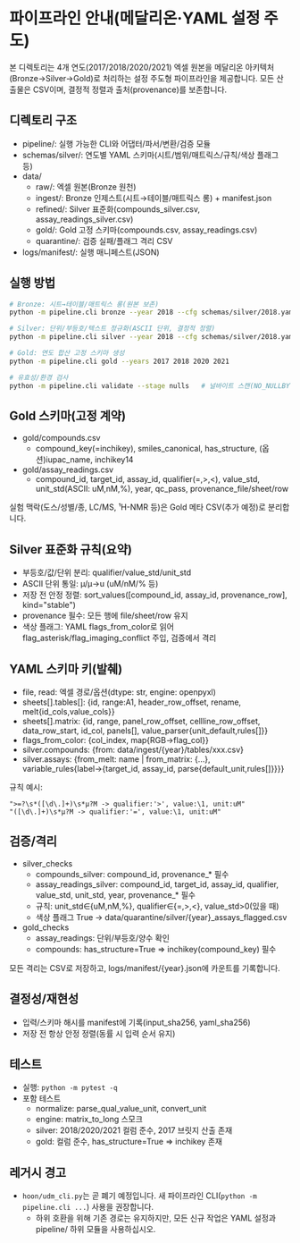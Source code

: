 # 파이프라인 안내(메달리온·YAML 설정 주도)

본 디렉토리는 4개 연도(2017/2018/2020/2021) 엑셀 원본을 메달리온 아키텍처(Bronze→Silver→Gold)로 처리하는 설정 주도형 파이프라인을 제공합니다. 모든 산출물은 CSV이며, 결정적 정렬과 출처(provenance)를 보존합니다.

## 디렉토리 구조
- pipeline/: 실행 가능한 CLI와 어댑터/파서/변환/검증 모듈
- schemas/silver/: 연도별 YAML 스키마(시트/범위/매트릭스/규칙/색상 플래그 등)
- data/
  - raw/: 엑셀 원본(Bronze 원천)
  - ingest/: Bronze 인제스트(시트→테이블/매트릭스 롱) + manifest.json
  - refined/: Silver 표준화(compounds_silver.csv, assay_readings_silver.csv)
  - gold/: Gold 고정 스키마(compounds.csv, assay_readings.csv)
  - quarantine/: 검증 실패/플래그 격리 CSV
- logs/manifest/: 실행 매니페스트(JSON)

## 실행 방법
```bash
# Bronze: 시트→테이블/매트릭스 롱(원본 보존)
python -m pipeline.cli bronze --year 2018 --cfg schemas/silver/2018.yaml

# Silver: 단위/부등호/텍스트 정규화(ASCII 단위, 결정적 정렬)
python -m pipeline.cli silver --year 2018 --cfg schemas/silver/2018.yaml

# Gold: 연도 합산 고정 스키마 생성
python -m pipeline.cli gold --years 2017 2018 2020 2021

# 유효성/환경 검사
python -m pipeline.cli validate --stage nulls   # 널바이트 스캔(NO_NULLBYTES 기대)
```

## Gold 스키마(고정 계약)
- gold/compounds.csv
  - compound_key(=inchikey), smiles_canonical, has_structure, (옵션)iupac_name, inchikey14
- gold/assay_readings.csv
  - compound_id, target_id, assay_id, qualifier(=,>,<), value_std, unit_std(ASCII: uM,nM,%), year, qc_pass, provenance_file/sheet/row

실험 맥락(도스/성별/종, LC/MS, ¹H-NMR 등)은 Gold 메타 CSV(추가 예정)로 분리합니다.

## Silver 표준화 규칙(요약)
- 부등호/값/단위 분리: qualifier/value_std/unit_std
- ASCII 단위 통일: µ/μ→u (uM/nM/% 등)
- 저장 전 안정 정렬: sort_values([compound_id, assay_id, provenance_row], kind="stable")
- provenance 필수: 모든 행에 file/sheet/row 유지
- 색상 플래그: YAML flags_from_color로 읽어 flag_asterisk/flag_imaging_conflict 주입, 검증에서 격리

## YAML 스키마 키(발췌)
- file, read: 엑셀 경로/옵션(dtype: str, engine: openpyxl)
- sheets[].tables[]: {id, range:A1, header_row_offset, rename, melt{id_cols,value_cols}}
- sheets[].matrix: {id, range, panel_row_offset, cellline_row_offset, data_row_start, id_col, panels[], value_parser{unit_default,rules[]}}
- flags_from_color: {col_index, map{RGB→flag_col}}
- silver.compounds: {from: data/ingest/{year}/tables/xxx.csv}
- silver.assays: {from_melt: name | from_matrix: {...}, variable_rules{label→{target_id, assay_id, parse{default_unit,rules[]}}}}

규칙 예시:
```
">=?\s*([\d\.]+)\s*µ?M -> qualifier:'>', value:\1, unit:uM"
"([\d\.]+)\s*µ?M -> qualifier:'=', value:\1, unit:uM"
```

## 검증/격리
- silver_checks
  - compounds_silver: compound_id, provenance_* 필수
  - assay_readings_silver: compound_id, target_id, assay_id, qualifier, value_std, unit_std, year, provenance_* 필수
  - 규칙: unit_std∈{uM,nM,%}, qualifier∈{=,>,<}, value_std>0(있을 때)
  - 색상 플래그 True → data/quarantine/silver/{year}_assays_flagged.csv
- gold_checks
  - assay_readings: 단위/부등호/양수 확인
  - compounds: has_structure=True ⇒ inchikey(compound_key) 필수

모든 격리는 CSV로 저장하고, logs/manifest/{year}.json에 카운트를 기록합니다.

## 결정성/재현성
- 입력/스키마 해시를 manifest에 기록(input_sha256, yaml_sha256)
- 저장 전 항상 안정 정렬(동률 시 입력 순서 유지)

## 테스트
- 실행: `python -m pytest -q`
- 포함 테스트
  - normalize: parse_qual_value_unit, convert_unit
  - engine: matrix_to_long 스모크
  - silver: 2018/2020/2021 컬럼 준수, 2017 브릿지 산출 존재
  - gold: 컬럼 준수, has_structure=True ⇒ inchikey 존재

## 레거시 경고
- `hoon/udm_cli.py`는 곧 폐기 예정입니다. 새 파이프라인 CLI(`python -m pipeline.cli ...`) 사용을 권장합니다.
  - 하위 호환을 위해 기존 경로는 유지하지만, 모든 신규 작업은 YAML 설정과 pipeline/ 하위 모듈을 사용하십시오.

